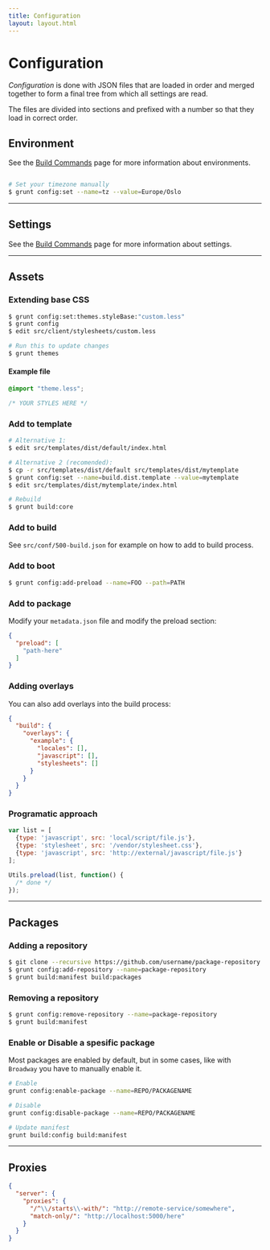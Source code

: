```yaml
---
title: Configuration
layout: layout.html
---
```


# Configuration

*Configuration* is done with JSON files that are loaded in order and merged together to form a final tree from which all settings are read.

The files are divided into sections and prefixed with a number so that they load in correct order.

## Environment

See the [Build Commands](/manual/build/cli) page for more information about environments.

```bash

# Set your timezone manually
$ grunt config:set --name=tz --value=Europe/Oslo
```

---

## Settings

See the [Build Commands](/manual/build/cli) page for more information about settings.

---

## Assets

### Extending base CSS


```bash
$ grunt config:set:themes.styleBase:"custom.less"
$ grunt config
$ edit src/client/stylesheets/custom.less

# Run this to update changes
$ grunt themes
```

#### Example file

```css
@import "theme.less";

/* YOUR STYLES HERE */
```

### Add to template

```bash
# Alternative 1:
$ edit src/templates/dist/default/index.html

# Alternative 2 (recomended):
$ cp -r src/templates/dist/default src/templates/dist/mytemplate
$ grunt config:set --name=build.dist.template --value=mytemplate
$ edit src/templates/dist/mytemplate/index.html

# Rebuild
$ grunt build:core
```

### Add to build

See `src/conf/500-build.json` for example on how to add to build process.

### Add to boot

```bash
$ grunt config:add-preload --name=FOO --path=PATH
```

### Add to package

Modify your `metadata.json` file and modify the preload section:

```json
{
  "preload": [
    "path-here"
  ]
}
```

### Adding overlays

You can also add overlays into the build process:

```json
{
  "build": {
    "overlays": {
      "example": {
        "locales": [],
        "javascript": [],
        "stylesheets": []
      }
    }
  }
}
```

### Programatic approach

```js
var list = [
  {type: 'javascript', src: 'local/script/file.js'},
  {type: 'stylesheet', src: '/vendor/stylesheet.css'},
  {type: 'javascript', src: 'http://external/javascript/file.js'}
];

Utils.preload(list, function() {
  /* done */
});
```

---

## Packages


### Adding a repository

```bash
$ git clone --recursive https://github.com/username/package-repository src/packages/package-repository
$ grunt config:add-repository --name=package-repository
$ grunt build:manifest build:packages
```

### Removing a repository

```bash
$ grunt config:remove-repository --name=package-repository
$ grunt build:manifest
```

### Enable or Disable a spesific package

Most packages are enabled by default, but in some cases, like with `Broadway` you have to manually enable it.

```bash
# Enable
grunt config:enable-package --name=REPO/PACKAGENAME

# Disable
grunt config:disable-package --name=REPO/PACKAGENAME

# Update manifest
grunt build:config build:manifest
```

---

## Proxies

```json
{
  "server": {
    "proxies": {
      "/^\\/starts\\-with/": "http://remote-service/somewhere",
      "match-only/": "http://localhost:5000/here"
    }
  }
}
```

